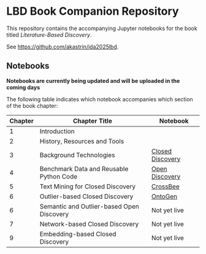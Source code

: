 # LBD Book Companion Repository

This repository contains the accompanying Jupyter notebooks for the book titled *Literature-Based Discovery*.

See <https://github.com/akastrin/ida2025lbd>.

## Notebooks

**Notebooks are currently being updated and will be uploaded in the coming days**

The following table indicates which notebook accompanies which section of the book chapter:

| Chapter | Chapter Title                             | Notebook                                                                                                 |
|---------|-------------------------------------------|----------------------------------------------------------------------------------------------------------|
| 1       | Introduction                              |                                                                                                          |
| 2       | History, Resources and Tools              |                                                                                                          |
| 3       | Background Technologies                   | [Closed Discovery](https://github.com/akastrin/ida2025lbd/blob/main/notebooks/01_closed_discovery.ipynb) |
| 4       | Benchmark Data and Reusable Python Code   | [Open Discovery](https://github.com/akastrin/ida2025lbd/blob/main/notebooks/02_open_discovery.ipynb)     |
| 5       | Text Mining for Closed Discovery          | [CrossBee](https://github.com/akastrin/ida2025lbd/blob/main/notebooks/03_mini_crossbee.ipynb)            |
| 6       | Outlier-based Closed Discovery            | [OntoGen](https://github.com/akastrin/ida2025lbd/blob/main/notebooks/04_mini_ontogen.ipynb)              |
| 6       | Semantic and Outlier-based Open Discovery | Not yet live                                                                                             |
| 7       | Network-based Closed Discovery            | Not yet live                                                                                             |
| 9       | Embedding-based Closed Discovery          | Not yet live                                                                                             |
